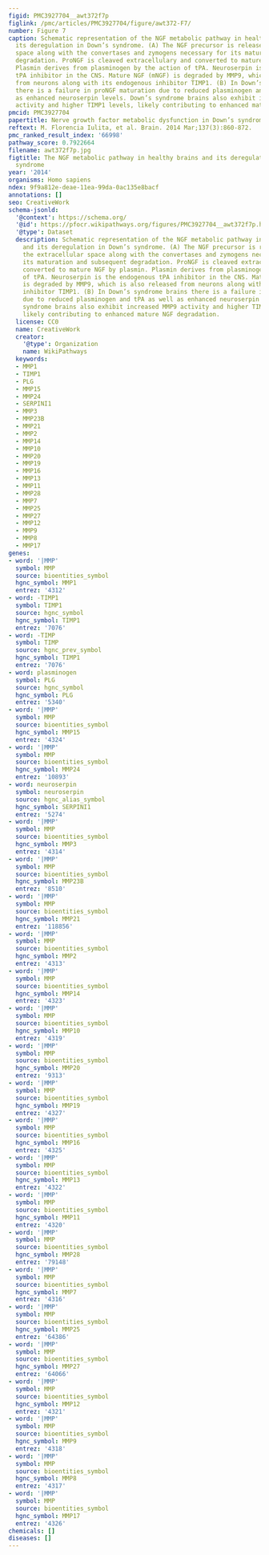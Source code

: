 ```yaml
---
figid: PMC3927704__awt372f7p
figlink: /pmc/articles/PMC3927704/figure/awt372-F7/
number: Figure 7
caption: Schematic representation of the NGF metabolic pathway in healthy brains and
  its deregulation in Down’s syndrome. (A) The NGF precursor is released to the extracellular
  space along with the convertases and zymogens necessary for its maturation and subsequent
  degradation. ProNGF is cleaved extracellulary and converted to mature NGF by plasmin.
  Plasmin derives from plasminogen by the action of tPA. Neuroserpin is the endogenous
  tPA inhibitor in the CNS. Mature NGF (mNGF) is degraded by MMP9, which is also released
  from neurons along with its endogenous inhibitor TIMP1. (B) In Down’s syndrome brains
  there is a failure in proNGF maturation due to reduced plasminogen and tPA as well
  as enhanced neuroserpin levels. Down’s syndrome brains also exhibit increased MMP9
  activity and higher TIMP1 levels, likely contributing to enhanced mature NGF degradation.
pmcid: PMC3927704
papertitle: Nerve growth factor metabolic dysfunction in Down’s syndrome brains.
reftext: M. Florencia Iulita, et al. Brain. 2014 Mar;137(3):860-872.
pmc_ranked_result_index: '66998'
pathway_score: 0.7922664
filename: awt372f7p.jpg
figtitle: The NGF metabolic pathway in healthy brains and its deregulation in Down’s
  syndrome
year: '2014'
organisms: Homo sapiens
ndex: 9f9a812e-deae-11ea-99da-0ac135e8bacf
annotations: []
seo: CreativeWork
schema-jsonld:
  '@context': https://schema.org/
  '@id': https://pfocr.wikipathways.org/figures/PMC3927704__awt372f7p.html
  '@type': Dataset
  description: Schematic representation of the NGF metabolic pathway in healthy brains
    and its deregulation in Down’s syndrome. (A) The NGF precursor is released to
    the extracellular space along with the convertases and zymogens necessary for
    its maturation and subsequent degradation. ProNGF is cleaved extracellulary and
    converted to mature NGF by plasmin. Plasmin derives from plasminogen by the action
    of tPA. Neuroserpin is the endogenous tPA inhibitor in the CNS. Mature NGF (mNGF)
    is degraded by MMP9, which is also released from neurons along with its endogenous
    inhibitor TIMP1. (B) In Down’s syndrome brains there is a failure in proNGF maturation
    due to reduced plasminogen and tPA as well as enhanced neuroserpin levels. Down’s
    syndrome brains also exhibit increased MMP9 activity and higher TIMP1 levels,
    likely contributing to enhanced mature NGF degradation.
  license: CC0
  name: CreativeWork
  creator:
    '@type': Organization
    name: WikiPathways
  keywords:
  - MMP1
  - TIMP1
  - PLG
  - MMP15
  - MMP24
  - SERPINI1
  - MMP3
  - MMP23B
  - MMP21
  - MMP2
  - MMP14
  - MMP10
  - MMP20
  - MMP19
  - MMP16
  - MMP13
  - MMP11
  - MMP28
  - MMP7
  - MMP25
  - MMP27
  - MMP12
  - MMP9
  - MMP8
  - MMP17
genes:
- word: '|MMP'
  symbol: MMP
  source: bioentities_symbol
  hgnc_symbol: MMP1
  entrez: '4312'
- word: -TIMP1
  symbol: TIMP1
  source: hgnc_symbol
  hgnc_symbol: TIMP1
  entrez: '7076'
- word: -TIMP
  symbol: TIMP
  source: hgnc_prev_symbol
  hgnc_symbol: TIMP1
  entrez: '7076'
- word: plasminogen
  symbol: PLG
  source: hgnc_symbol
  hgnc_symbol: PLG
  entrez: '5340'
- word: '|MMP'
  symbol: MMP
  source: bioentities_symbol
  hgnc_symbol: MMP15
  entrez: '4324'
- word: '|MMP'
  symbol: MMP
  source: bioentities_symbol
  hgnc_symbol: MMP24
  entrez: '10893'
- word: neuroserpin
  symbol: neuroserpin
  source: hgnc_alias_symbol
  hgnc_symbol: SERPINI1
  entrez: '5274'
- word: '|MMP'
  symbol: MMP
  source: bioentities_symbol
  hgnc_symbol: MMP3
  entrez: '4314'
- word: '|MMP'
  symbol: MMP
  source: bioentities_symbol
  hgnc_symbol: MMP23B
  entrez: '8510'
- word: '|MMP'
  symbol: MMP
  source: bioentities_symbol
  hgnc_symbol: MMP21
  entrez: '118856'
- word: '|MMP'
  symbol: MMP
  source: bioentities_symbol
  hgnc_symbol: MMP2
  entrez: '4313'
- word: '|MMP'
  symbol: MMP
  source: bioentities_symbol
  hgnc_symbol: MMP14
  entrez: '4323'
- word: '|MMP'
  symbol: MMP
  source: bioentities_symbol
  hgnc_symbol: MMP10
  entrez: '4319'
- word: '|MMP'
  symbol: MMP
  source: bioentities_symbol
  hgnc_symbol: MMP20
  entrez: '9313'
- word: '|MMP'
  symbol: MMP
  source: bioentities_symbol
  hgnc_symbol: MMP19
  entrez: '4327'
- word: '|MMP'
  symbol: MMP
  source: bioentities_symbol
  hgnc_symbol: MMP16
  entrez: '4325'
- word: '|MMP'
  symbol: MMP
  source: bioentities_symbol
  hgnc_symbol: MMP13
  entrez: '4322'
- word: '|MMP'
  symbol: MMP
  source: bioentities_symbol
  hgnc_symbol: MMP11
  entrez: '4320'
- word: '|MMP'
  symbol: MMP
  source: bioentities_symbol
  hgnc_symbol: MMP28
  entrez: '79148'
- word: '|MMP'
  symbol: MMP
  source: bioentities_symbol
  hgnc_symbol: MMP7
  entrez: '4316'
- word: '|MMP'
  symbol: MMP
  source: bioentities_symbol
  hgnc_symbol: MMP25
  entrez: '64386'
- word: '|MMP'
  symbol: MMP
  source: bioentities_symbol
  hgnc_symbol: MMP27
  entrez: '64066'
- word: '|MMP'
  symbol: MMP
  source: bioentities_symbol
  hgnc_symbol: MMP12
  entrez: '4321'
- word: '|MMP'
  symbol: MMP
  source: bioentities_symbol
  hgnc_symbol: MMP9
  entrez: '4318'
- word: '|MMP'
  symbol: MMP
  source: bioentities_symbol
  hgnc_symbol: MMP8
  entrez: '4317'
- word: '|MMP'
  symbol: MMP
  source: bioentities_symbol
  hgnc_symbol: MMP17
  entrez: '4326'
chemicals: []
diseases: []
---
```

